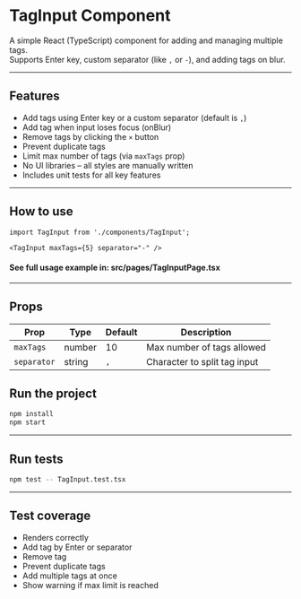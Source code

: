 # TagInput Component

A simple React (TypeScript) component for adding and managing multiple tags.  
Supports Enter key, custom separator (like `,` or `-`), and adding tags on blur.

---

## Features

- Add tags using Enter key or a custom separator (default is `,`)
- Add tag when input loses focus (onBlur)
- Remove tags by clicking the `×` button
- Prevent duplicate tags
- Limit max number of tags (via `maxTags` prop)
- No UI libraries – all styles are manually written
- Includes unit tests for all key features

---

## How to use

```tsx
import TagInput from './components/TagInput';

<TagInput maxTags={5} separator="-" />

```

#### See full usage example in: src/pages/TagInputPage.tsx

---

## Props

| Prop        | Type     | Default | Description                     |
|-------------|----------|---------|---------------------------------|
| `maxTags`   | number   | 10      | Max number of tags allowed      |
| `separator` | string   | `,`     | Character to split tag input    |


## Run the project

```bash
npm install
npm start

```

---

## Run tests

```bash
npm test -- TagInput.test.tsx

```

---

## Test coverage

- Renders correctly
- Add tag by Enter or separator
- Remove tag
- Prevent duplicate tags
- Add multiple tags at once
- Show warning if max limit is reached